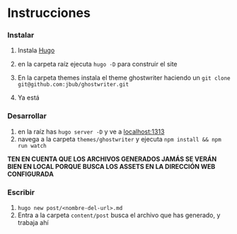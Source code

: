 # Instrucciones

### Instalar

1.  Instala [Hugo](https://gohugo.io/getting-started/quick-start/)

2.  en la carpeta raíz ejecuta `hugo -D` para construir el site

3.  En la carpeta themes instala el theme ghostwriter haciendo un `git clone git@github.com:jbub/ghostwriter.git`

4.  Ya está

### Desarrollar

1.  en la raíz has `hugo server -D` y ve a [localhost:1313](http:localhost:1313)
2.  navega a la carpeta `themes/ghostwriter` y ejecuta `npm install && npm run watch`

**TEN EN CUENTA QUE LOS ARCHIVOS GENERADOS JAMÁS SE VERÁN BIEN EN LOCAL PORQUE BUSCA LOS ASSETS EN LA DIRECCIÓN WEB CONFIGURADA**

### Escribir

1.  `hugo new post/<nombre-del-url>.md`
2.  Entra a la carpeta `content/post` busca el archivo que has generado, y trabaja ahí
